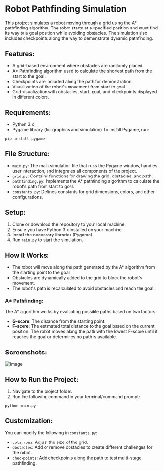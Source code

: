 # Robot Pathfinding Simulation
This project simulates a robot moving through a grid using the A* pathfinding algorithm. The robot
starts at a specified position and must find its way to a goal position while avoiding obstacles. The
simulation also includes checkpoints along the way to demonstrate dynamic pathfinding.
## Features:
- A grid-based environment where obstacles are randomly placed.
- A* Pathfinding algorithm used to calculate the shortest path from the start to the goal.
- Checkpoints are included along the path for demonstration.
- Visualization of the robot's movement from start to goal.
- Grid visualization with obstacles, start, goal, and checkpoints displayed in different colors.
## Requirements:
- Python 3.x
- Pygame library (for graphics and simulation)
To install Pygame, run:
```bash
pip install pygame
```
## File Structure:
- `main.py`: The main simulation file that runs the Pygame window, handles user interaction, and
integrates all components of the project.
- `grid.py`: Contains functions for drawing the grid, obstacles, and path.
- `pathfinding.py`: Implements the A* pathfinding algorithm to calculate the robot's path from start to
goal.
- `constants.py`: Defines constants for grid dimensions, colors, and other configurations.

## Setup:
1. Clone or download the repository to your local machine.
2. Ensure you have Python 3.x installed on your machine.
3. Install the necessary libraries (Pygame).
4. Run `main.py` to start the simulation.
## How It Works:
- The robot will move along the path generated by the A* algorithm from the starting point to the
goal.
- Obstacles are dynamically added to the grid to block the robot's movement.
- The robot's path is recalculated to avoid obstacles and reach the goal.
### A* Pathfinding:
The A* algorithm works by evaluating possible paths based on two factors:
- **G-score**: The distance from the starting point.
- **F-score**: The estimated total distance to the goal based on the current position.
The robot moves along the path with the lowest F-score until it reaches the goal or determines no
path is available.
## Screenshots:
![image](https://github.com/user-attachments/assets/2a436cd1-e000-42ba-9b4d-f25db7f9ac65)

## How to Run the Project:
1. Navigate to the project folder.
2. Run the following command in your terminal/command prompt:
```bash
python main.py
```
## Customization:
You can modify the following in `constants.py`:
- `cols`, `rows`: Adjust the size of the grid.
- `obstacles`: Add or remove obstacles to create different challenges for the robot.
- `checkpoints`: Add checkpoints along the path to test multi-stage pathfinding.
